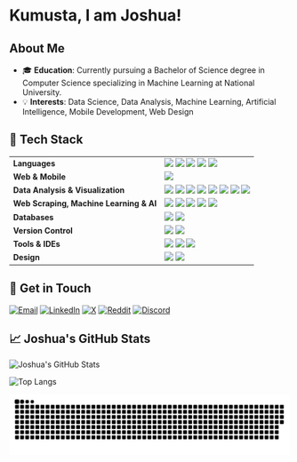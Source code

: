 # Kumusta, I am Joshua!

## About Me 

- 🎓 **Education**: Currently pursuing a Bachelor of Science degree in Computer Science specializing in Machine Learning at National University.
- 💡 **Interests**: Data Science, Data Analysis, Machine Learning, Artificial Intelligence, Mobile Development, Web Design
  
## 🚀 Tech Stack

<table>
  <tr>
    <td><b>Languages</b></td>
    <td>
      <img src="https://img.shields.io/badge/-Python-3776AB?style=for-the-badge&logo=python&logoColor=white">
      <img src="https://img.shields.io/badge/-Java-FF4B00?style=for-the-badge&logo=java&logoColor=white">
      <img src="https://img.shields.io/badge/C++-004482?style=for-the-badge&logo=c%2B%2B&logoColor=white">
      <img src="https://img.shields.io/badge/Dart-00A8E1?style=for-the-badge&logo=Dart&logoColor=white">
      <img src="https://img.shields.io/badge/-R-276DC3?style=for-the-badge&logo=r&logoColor=white">
    </td>
  </tr>
  <tr>
    <td><b>Web & Mobile</b></td>
    <td>
      <img src="https://img.shields.io/badge/Flutter-0288D1?style=for-the-badge&logo=Flutter&logoColor=white">
    </td>
  </tr>
  <tr>
    <td><b>Data Analysis & Visualization</b></td>
    <td>
      <img src="https://img.shields.io/badge/-Excel-217346?style=for-the-badge&logo=microsoft-excel&logoColor=white">
      <img src="https://img.shields.io/badge/Google%20Sheets-34A853?style=for-the-badge&logo=googlesheets&logoColor=white">
      <img src="https://img.shields.io/badge/-Tableau-DAA520?style=for-the-badge&logo=tableau&logoColor=white">
      <img src="https://img.shields.io/badge/Pandas-130654?style=for-the-badge&logo=pandas&logoColor=white">
      <img src="https://img.shields.io/badge/NumPy-4D77CF?style=for-the-badge&logo=numpy&logoColor=white">
      <img src="https://img.shields.io/badge/SciPy-8CAAE6?style=for-the-badge&logo=scipy&logoColor=white">
      <img src="https://img.shields.io/badge/Matplotlib-FFD43B?style=for-the-badge&logo=matplotlib&logoColor=black">
      <img src="https://img.shields.io/badge/Seaborn-9C27B0?style=for-the-badge&logo=python&logoColor=white">
    </td>
  </tr>
  <tr>
    <td><b>Web Scraping, Machine Learning & AI</b></td>
    <td>
      <img src="https://img.shields.io/badge/scikit--learn-F7931E?style=for-the-badge&logo=scikit-learn&logoColor=white">
      <img src="https://img.shields.io/badge/PyTorch-EA4C2D?style=for-the-badge&logo=PyTorch&logoColor=white">
      <img src="https://img.shields.io/badge/TensorFlow-FF6F00?style=for-the-badge&logo=TensorFlow&logoColor=white">
      <img src="https://img.shields.io/badge/YOLO-00FF7F?style=for-the-badge&logo=opencv&logoColor=white">
      <img src="https://img.shields.io/badge/BeautifulSoup-5A5A5A?style=for-the-badge&logo=python&logoColor=white">
    </td>
  </tr>
  <tr>
    <td><b>Databases</b></td>
    <td>
      <img src="https://img.shields.io/badge/-MySQL-00758F?style=for-the-badge&logo=mysql&logoColor=white">
      <img src="https://img.shields.io/badge/-PostgreSQL-336791?style=for-the-badge&logo=postgresql&logoColor=white">
    </td>
  </tr>
  <tr>
    <td><b>Version Control</b></td>
    <td>
      <img src="https://img.shields.io/badge/Git-F1502F?style=for-the-badge&logo=Git&logoColor=white">
      <img src="https://img.shields.io/badge/GitHub-181717?style=for-the-badge&logo=GitHub&logoColor=white">
    </td>
  </tr>
  <tr>
    <td><b>Tools & IDEs</b></td>
    <td>
      <img src="https://img.shields.io/badge/VS%20Code-007ACC?style=for-the-badge&logo=Visual%20Studio%20Code&logoColor=white">
      <img src="https://img.shields.io/badge/Colab-FFCB2B.svg?style=for-the-badge&logo=googlecolab&logoColor=black">
      <img src="https://img.shields.io/badge/Jupyter-F37626?style=for-the-badge&logo=Jupyter&logoColor=white">
    </td>
  </tr>
  <tr>
    <td><b>Design</b></td>
    <td>
      <img src="https://img.shields.io/badge/-Figma-8E44AD?style=for-the-badge&logo=Figma&logoColor=white">
      <img src="https://img.shields.io/badge/-Canva-00BFAE?style=for-the-badge&logo=Canva&logoColor=white">
    </td>
  </tr>
</table>





## 📩 Get in Touch

[![Email](https://img.shields.io/badge/Email-madlangbayanjoshua.work@gmail.com-red?style=flat-square&logo=gmail)](mailto:madlangbayanjoshua.work@gmail.com)
[![LinkedIn](https://img.shields.io/badge/LinkedIn-joshuamanuel14-blue?style=flat-square&logo=linkedin)](https://linkedin.com/in/joshuamanuel14)
[![X](https://img.shields.io/badge/X-__joshuamanuelm-black?style=flat-square&logo=x&logoColor=white)](https://x.com/_joshuamanuelm)
[![Reddit](https://img.shields.io/badge/Reddit-Ok_Bridge_6669-FF4500?style=flat-square&logo=reddit)](https://www.reddit.com/user/Ok_Bridge_6669/)
[![Discord](https://img.shields.io/badge/Discord-owaaa14-5865F2?style=flat-square&logo=discord)](https://discord.com/users/YourUserID)


## 📈 Joshua's GitHub Stats

![Joshua's GitHub Stats](https://github-readme-stats.vercel.app/api?username=madlangbayanjp&show_icons=true&theme=github_dark)

![Top Langs](https://github-readme-stats.vercel.app/api/top-langs/?username=madlangbayanjp&layout=compact&theme=github_dark)

![snake gif](https://raw.githubusercontent.com/madlangbayanjp/madlangbayanjp/main/dist/snake.svg)
 

